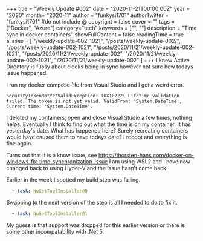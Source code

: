 +++
title = "Weekly Update #002"
date = "2020-11-21T00:00:00Z"
year = "2020"
month= "2020-11"
author = "funkysi1701"
authorTwitter = "funkysi1701" #do not include @
copyright = false
cover = ""
tags = ["Docker", "Azure"]
category="tech"
keywords = ["", ""]
description = "Time sync in docker containers"
showFullContent = false
readingTime = true
aliases = [
    "/weekly-update-002-1021",
    "/posts/weekly-update-002/",
    "/posts/weekly-update-002-1021",
    "/posts/2020/11/21/weekly-update-002-1021",
    "/posts/2020/11/21/weekly-update-002",
    "/2020/11/21/weekly-update-002-1021",
    "/2020/11/21/weekly-update-002"
]
+++
I know Active Directory is fussy about clocks being in sync however not sure how todays issue happened. 

I run my docker compose file from Visual Studio and I get a weird error.

```
SecurityTokenNotYetValidException: IDX10222: Lifetime validation failed. The token is not yet valid. ValidFrom: 'System.DateTime', Current time: 'System.DateTime'.
```

I deleted my containers, open and close Visual Studio a few times, nothing helps. Eventually I think to find out what the time is on my container. It has yesterday's date. What has happened here? Surely recreating containers would have caused them to have todays date? I reboot and everything is fine again.

Turns out that it is a know issue, see https://thorsten-hans.com/docker-on-windows-fix-time-synchronization-issue I am using WSL2 and I have now changed back to using Hyper-V and the issue hasn't come back.

Earlier in the week I spotted my build step was failing.

```yaml
  - task: NuGetToolInstaller@0
```

Swapping to the next version of the step is all I needed to do to fix it.

```yaml
  - task: NuGetToolInstaller@1
```
My guess is that support was dropped for this earlier version or there is some other incompatability with .Net 5.


